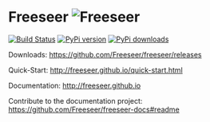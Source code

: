 Freeseer ![Freeseer](http://i.imgur.com/tqivk.png "Freeseer logo")
=========
[![Build Status](https://travis-ci.org/Freeseer/freeseer.png?branch=master)](https://travis-ci.org/Freeseer/freeseer)
[![PyPi version](https://pypip.in/v/freeseer/badge.png)](https://crate.io/packages/freeseer/)
[![PyPi downloads](https://pypip.in/d/freeseer/badge.png)](https://crate.io/packages/freeseer/)

Downloads: https://github.com/Freeseer/freeseer/releases

Quick-Start: http://freeseer.github.io/quick-start.html

Documentation: http://freeseer.github.io

Contribute to the documentation project: https://github.com/Freeseer/freeseer-docs#readme
